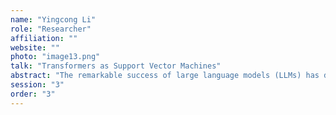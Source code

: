 ```yaml
---
name: "Yingcong Li"
role: "Researcher"
affiliation: ""
website: ""
photo: "image13.png"
talk: "Transformers as Support Vector Machines"
abstract: "The remarkable success of large language models (LLMs) has drawn significant interest, but their underlying mechanisms remain underexplored. This is due to the complexity of their architectures and how their predictions depend heavily on the data. My research focuses on uncovering the fundamental reasons behind the effectiveness of LLMs. One key insight comes from analyzing attention mechanisms, and our work shows that optimized attention acts like a support vector machine, highlighting relevant elements in the input sequence while suppressing irrelevant ones."
session: "3"
order: "3"
---
```

